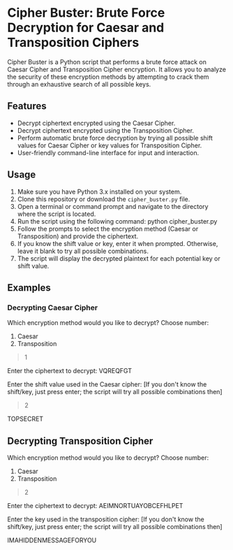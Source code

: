 # Cipher Buster: Brute Force Decryption for Caesar and Transposition Ciphers

Cipher Buster is a Python script that performs a brute force attack on Caesar Cipher and Transposition Cipher encryption. It allows you to analyze the security of these encryption methods by attempting to crack them through an exhaustive search of all possible keys.

## Features

- Decrypt ciphertext encrypted using the Caesar Cipher.
- Decrypt ciphertext encrypted using the Transposition Cipher.
- Perform automatic brute force decryption by trying all possible shift values for Caesar Cipher or key values for Transposition Cipher.
- User-friendly command-line interface for input and interaction.

## Usage

1. Make sure you have Python 3.x installed on your system.
2. Clone this repository or download the `cipher_buster.py` file.
3. Open a terminal or command prompt and navigate to the directory where the script is located.
4. Run the script using the following command: python cipher_buster.py
5. Follow the prompts to select the encryption method (Caesar or Transposition) and provide the ciphertext.
6. If you know the shift value or key, enter it when prompted. Otherwise, leave it blank to try all possible combinations.
7. The script will display the decrypted plaintext for each potential key or shift value.

## Examples

### Decrypting Caesar Cipher

Which encryption method would you like to decrypt?
Choose number:
1) Caesar
2) Transposition
> 1

Enter the ciphertext to decrypt: VQREQFGT

Enter the shift value used in the Caesar cipher:
[If you don't know the shift/key, just press enter; the script will try all possible combinations then]
> 2

TOPSECRET

## Decrypting Transposition Cipher

Which encryption method would you like to decrypt?
Choose number:
1) Caesar
2) Transposition
> 2

Enter the ciphertext to decrypt: AEIMNORTUAYOBCEFHLPET

Enter the key used in the transposition cipher:
[If you don't know the shift/key, just press enter; the script will try all possible combinations then]
> 

IMAHIDDENMESSAGEFORYOU